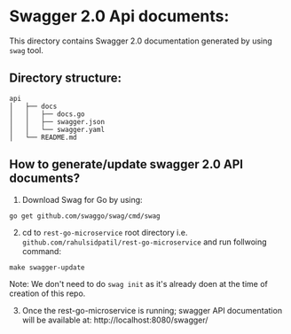 # Swagger 2.0 Api documents:
This directory contains Swagger 2.0 documentation generated by using `swag` tool.

## Directory structure:
```
api
│   ├── docs
│   │   ├── docs.go
│   │   ├── swagger.json
│   │   └── swagger.yaml
│   └── README.md

```


## How to generate/update swagger 2.0 API documents?
1) Download Swag for Go by using:
```
go get github.com/swaggo/swag/cmd/swag
```
2) cd to `rest-go-microservice` root directory i.e. `github.com/rahulsidpatil/rest-go-microservice` and run follwoing command:
```
make swagger-update
```
Note: We don't need to do `swag init` as it's already doen at the time of creation of this repo.

3) Once the rest-go-microservice is running; swagger API documentation will be available at: http://localhost:8080/swagger/

